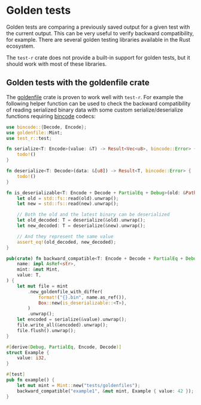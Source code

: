 # Golden tests

Golden tests are comparing a previously saved output for a given test with the current output. This can be very useful to verify backward compatibility, for example.
There are several golden testing libraries available in the Rust ecosystem. 

The `test-r` crate does not provide a built-in support for golden tests, but it should work with most of these libraries.

## Golden tests with the goldenfile crate

The [goldenfile](https://crates.io/crates/goldenfile) crate is proven to work well with `test-r`. For example the following helper function can be used to check the backward compatibility of reading serialized binary data with some custom serialize/deserialize functions requiring [bincode](https://crates.io/crates/bincode) codecs:

```rust
use bincode::{Decode, Encode};
use goldenfile::Mint;
use test_r::test;

fn serialize<T: Encode>(value: &T) -> Result<Vec<u8>, bincode::Error> {
    todo!()
}

fn deserialize<T: Decode>(data: &[u8]) -> Result<T, bincode::Error> {
    todo!()
}

fn is_deserializable<T: Encode + Decode + PartialEq + Debug>(old: &Path, new: &Path) {
    let old = std::fs::read(old).unwrap();
    let new = std::fs::read(new).unwrap();

    // Both the old and the latest binary can be deserialized
    let old_decoded: T = deserialize(&old).unwrap();
    let new_decoded: T = deserialize(&new).unwrap();

    // And they represent the same value
    assert_eq!(old_decoded, new_decoded);
}

pub(crate) fn backward_compatible<T: Encode + Decode + PartialEq + Debug + 'static>(
    name: impl AsRef<str>,
    mint: &mut Mint,
    value: T,
) {
    let mut file = mint
        .new_goldenfile_with_differ(
            format!("{}.bin", name.as_ref()),
            Box::new(is_deserializable::<T>),
        )
        .unwrap();
    let encoded = serialize(&value).unwrap();
    file.write_all(&encoded).unwrap();
    file.flush().unwrap();
}

#[derive(Debug, PartialEq, Encode, Decode)]
struct Example {
    value: i32,
}

#[test]
pub fn example() {
    let mut mint = Mint::new("tests/goldenfiles");
    backward_compatible("example1", &mut mint, Example { value: 42 });
}
```

